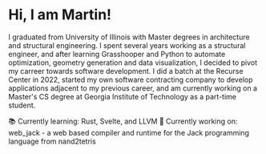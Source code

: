 # Hi, I am Martin!
I graduated from University of Illinois with Master degrees in architecture and structural engineering. I spent several years working as a structural engineer, and after learning Grasshooper and Python to automate optimization, geometry generation and data visualization, I decided to pivot my carreer towards software development. I did a batch at the Recurse Center in 2022, started my own software contracting company to develop applications adjacent to my previous career, and am currently working on a Master's CS degree at Georgia Institute of Technology as a part-time student. 

📚 Currently learning: Rust, Svelte, and LLVM
🔨 Currently working on: web_jack - a web based compiler and runtime for the Jack programming language from nand2tetris
